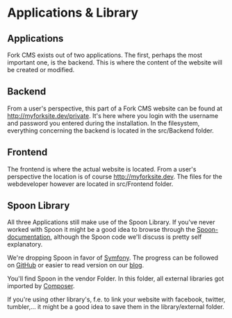# Applications & Library

## Applications

Fork CMS exists out of two applications. The first, perhaps the most important one, is the backend. This is where the content of the website will be created or modified.

## Backend

From a user's perspective, this part of a Fork CMS website can be found at http://myforksite.dev/private. It's here where you login with the username and password you entered during the installation.
In the filesystem, everything concerning the backend is located in the src/Backend folder.

## Frontend

The frontend is where the actual website is located. From a user's perspective the location is of course http://myforksite.dev. The files for the webdeveloper however are located in src/Frontend folder.

## Spoon Library

All three Applications still make use of the Spoon Library. If you've never worked with Spoon it might be a good idea to browse through the [Spoon-documentation](http://www.spoon-library.com), although the Spoon code we'll discuss is pretty self explanatory.

We're dropping Spoon in favor of [Symfony](http://symfony.com). The progress can be followed on [GitHub](https://github.com/forkcms/) or easier to read version on our [blog](http://fork-cms.com/blog).

You'll find Spoon in the vendor Folder. In this folder, all external libraries got imported by [Composer](http://getcomposer.org/).

If you're using other library's, f.e. to link your website with facebook, twitter, tumbler,... it might be a good idea to save them in the library/external folder.
